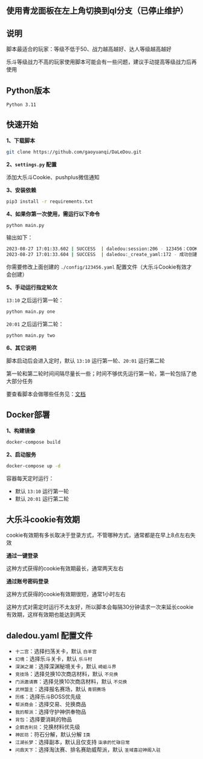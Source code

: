 <h2>使用青龙面板在左上角切换到ql分支（已停止维护）</h2>


## 说明

脚本最适合的玩家：等级不低于50、战力越高越好、达人等级越高越好

乐斗等级战力不高的玩家使用脚本可能会有一些问题，建议手动提高等级战力后再使用


## Python版本

```
Python 3.11
```


## 快速开始

**1、下载脚本**
```sh
git clone https://github.com/gaoyuanqi/DaLeDou.git
```

**2、`settings.py` 配置**

添加大乐斗Cookie、pushplus微信通知

**3、安装依赖**
```sh
pip3 install -r requirements.txt
```

**4、如果你第一次使用，需运行以下命令**
```sh
python main.py
```

输出如下：
```sh
2023-08-27 17:01:33.602 | SUCCESS  | daledou:session:206 - 123456：COOKIE有效
2023-08-27 17:01:33.604 | SUCCESS  | daledou:_create_yaml:172 - 成功创建配置文件：./config/123456.yaml
```

你需要修改上面创建的 `./config/123456.yaml` 配置文件（大乐斗Cookie有效才会创建）

**5、手动运行指定轮次**

`13:10` 之后运行第一轮：
```sh
python main.py one
```

`20:01` 之后运行第二轮：
```sh
python main.py two
```

**6、其它说明**

脚本启动后会进入定时，默认 `13:10` 运行第一轮、`20:01` 运行第二轮

第一轮和第二轮时间间隔尽量长一些；时间不够优先运行第一轮，第一轮包括了绝大部分任务

要查看脚本会做哪些任务见：[文档](https://www.gaoyuanqi.cn/python-daledou/#more)


## Docker部署

**1、构建镜像**
```sh
docker-compose build
```

**2、启动服务**
```sh
docker-compose up -d
```

容器每天定时运行：
- 默认 `13:10` 运行第一轮
- 默认 `20:01` 运行第二轮


## 大乐斗cookie有效期

cookie有效期有多长取决于登录方式，不管哪种方式，通常都是在早上8点左右失效

**通过一键登录**

这种方式获得的cookie有效期最长，通常两天左右

**通过账号密码登录**

这种方式获得的cookie有效期很短，通常1小时左右

这种方式对需定时运行不太友好，所以脚本会每隔30分钟请求一次来延长cookie有效期，这样有效期也能达到两天


## daledou.yaml 配置文件

- `十二宫`：选择扫荡关卡，默认 `白羊宫`
- `幻境`：选择乐斗关卡，默认 `乐斗村`
- `深渊之潮`：选择深渊秘境关卡，默认 `崎岖斗界`
- `竞技场`：选择兑换10次商店材料，默认 `不兑换`
- `门派邀请赛`：选择兑换10次商店材料，默认 `不兑换`
- `武林盟主`：选择报名赛场，默认 `青铜赛场`
- `历练`：选择乐斗BOSS优先级
- `帮派商会`：选择交易、兑换商品
- `我的帮派`：选择守护神供奉物品
- `背包`：选择要消耗的物品
- `企鹅吉利兑`：兑换材料优先级
- `神匠坊`：符石分解，默认分解 `I类`
- `江湖长梦`：选择副本，默认且仅支持 `柒承的忙碌日常`
- `问鼎天下`：选择淘汰赛、排名赛助威帮派，默认 `圣域喜迎神阁入驻`
